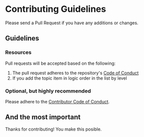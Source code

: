 # Contributing Guidelines

Please send a Pull Request if you have any additions or changes.

## Guidelines

### Resources

Pull requests will be accepted based on the following:

1. The pull request adheres to the repository's [Code of Conduct](/.github/CODE_OF_CONDUCT.md)
1. If you add the topic item in logic order in the list by level

### Optional, but highly recommended

Please adhere to the [Contributor Code of Conduct](/.github/CODE_OF_CONDUCT.md).

## And the most important

Thanks for contributing! You make this posible.
